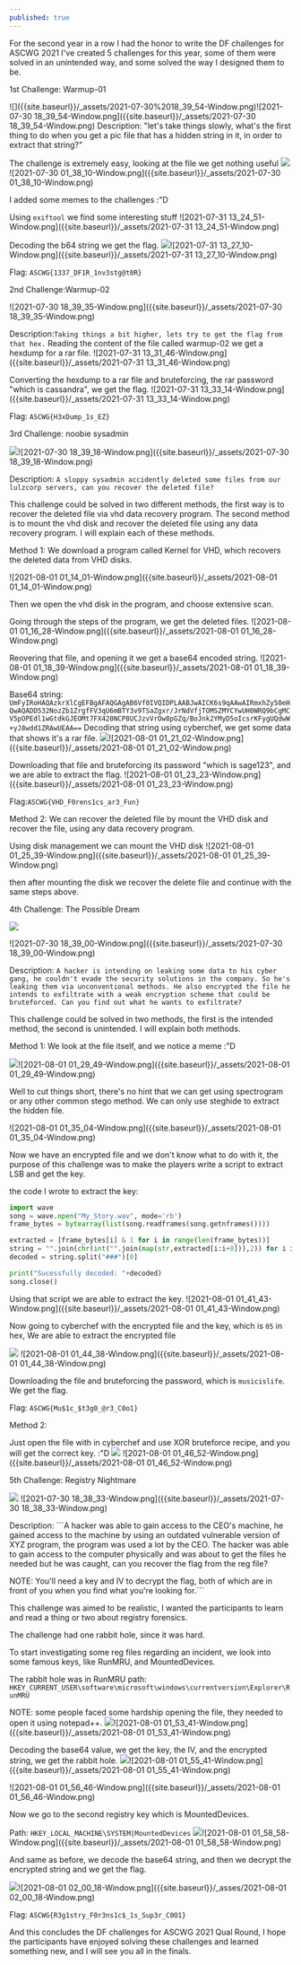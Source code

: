 ```yaml
---
published: true
---
```

For the second year in a row I had the honor to write the DF challenges for ASCWG 2021
 I've created 5 challenges for this year, some of them were solved in an unintended way, and some solved the way I designed them to be.
 
 <p>1st Challenge: Warmup-01</p>
 ![]({{site.baseurl}}/_assets/2021-07-30%2018_39_54-Window.png)![2021-07-30 18_39_54-Window.png]({{site.baseurl}}/_assets/2021-07-30 18_39_54-Window.png)
 Description: "let's take things slowly, what's the first thing to do when you get a pic file that has a hidden string in it, in order to extract that string?"
 
 The challenge is extremely easy, looking at the file we get nothing useful
 ![]({{site.baseurl}}/_assets/2021-07-30%2001_38_10-Window.png)![2021-07-30 01_38_10-Window.png]({{site.baseurl}}/_assets/2021-07-30 01_38_10-Window.png)

I added some memes to the challenges :"D

Using ```exiftool``` we find some interesting stuff
![2021-07-31 13_24_51-Window.png]({{site.baseurl}}/_assets/2021-07-31 13_24_51-Window.png)

Decoding the b64 string we get the flag.
![]({{site.baseurl}}/_assets/2021-07-31%2013_27_10-Window.png)![2021-07-31 13_27_10-Window.png]({{site.baseurl}}/_assets/2021-07-31 13_27_10-Window.png)

Flag: ```ASCWG{1337_DF1R_1nv3stg@t0R}```

<p>2nd Challenge:Warmup-02</p>
![2021-07-30 18_39_35-Window.png]({{site.baseurl}}/_assets/2021-07-30 18_39_35-Window.png)

Description:```Taking things a bit higher, lets try to get the flag from that hex.```
Reading the content of the file called warmup-02 we get a hexdump for a rar file. 
![2021-07-31 13_31_46-Window.png]({{site.baseurl}}/_assets/2021-07-31 13_31_46-Window.png)

Converting the hexdump to a rar file and bruteforcing, the rar password "which is cassandra", we get the flag. 
![2021-07-31 13_33_14-Window.png]({{site.baseurl}}/_assets/2021-07-31 13_33_14-Window.png)

Flag: ```ASCWG{H3xDump_1s_EZ}```

<p>3rd Challenge: noobie sysadmin</p>

![]({{site.baseurl}}/_assets/2021-07-30%2018_39_18-Window.png)![2021-07-30 18_39_18-Window.png]({{site.baseurl}}/_assets/2021-07-30 18_39_18-Window.png)

Description: ```A sloppy sysadmin accidently deleted some files from our lulzcorp servers, can you recover the deleted file?```

This challenge could be solved in two different methods, the first way is to recover the deleted file via vhd data recovery program. The second method is to mount the vhd disk and recover the deleted file using any data recovery program. I will explain each of these methods.

Method 1: We download a program called Kernel for VHD, which recovers the deleted data from VHD disks.

![2021-08-01 01_14_01-Window.png]({{site.baseurl}}/_assets/2021-08-01 01_14_01-Window.png)

Then we open the vhd disk in the program, and choose extensive scan. 

Going through the steps of the program, we get the deleted files. 
![2021-08-01 01_16_28-Window.png]({{site.baseurl}}/_assets/2021-08-01 01_16_28-Window.png)

Reovering that file, and opening it we get a base64 encoded string. 
![2021-08-01 01_18_39-Window.png]({{site.baseurl}}/_assets/2021-08-01 01_18_39-Window.png)

Base64 string: ```UmFyIRoHAQAzkrXlCgEFBgAFAQGAgAB6Vf0IVQIDPLAABJwAICK6s9qAAwAIRmxhZy50eHQwAQADD532NozZb1ZrgfFV3qU6mBTY3v9TSaZgxr/JrNdVfjTOMSZMYCYwUH0WRQ9bCgMCV5pOPEdl1wGtdkGJEOMt7FX420NCP8UCJzvVrOw8pGZq/BoJnk2YMyD5oIcsrKFygUQdwW+yJ8wdd1ZRAwUEAA==```
Decoding that string using cyberchef, we get some data that shows it's a rar file.
![]({{site.baseurl}}/_assets/2021-08-01%2001_21_02-Window.png)![2021-08-01 01_21_02-Window.png]({{site.baseurl}}/_assets/2021-08-01 01_21_02-Window.png)

Downloading that file and bruteforcing its password "which is sage123", and we are able to extract the flag.
![2021-08-01 01_23_23-Window.png]({{site.baseurl}}/_assets/2021-08-01 01_23_23-Window.png)

Flag:```ASCWG{VHD_F0rens1cs_ar3_Fun}```

Method 2: We can recover the deleted file by mount the VHD disk and recover the file, using any data recovery program.

Using disk management we can mount the VHD disk ![2021-08-01 01_25_39-Window.png]({{site.baseurl}}/_assets/2021-08-01 01_25_39-Window.png)

then after mounting the disk we recover the delete file and continue with the same steps above.

<p> 4th Challenge: The Possible Dream</p>

![]({{site.baseurl}}/_assets/2021-07-30%2018_39_00-Window.png)

![2021-07-30 18_39_00-Window.png]({{site.baseurl}}/_assets/2021-07-30 18_39_00-Window.png)

Description: ```A hacker is intending on leaking some data to his cyber gang, he couldn't evade the security solutions in the company. So he's leaking them via unconventional methods. He also encrypted the file he intends to exfiltrate with a weak encryption scheme that could be bruteforced. Can you find out what he wants to exfiltrate?```

This challenge could be solved in two methods, the first is the intended method, the second is unintended. I will explain both methods. 

Method 1: 
We look at the file itself, and we notice a meme :"D

![]({{site.baseurl}}/_assets/2021-08-01%2001_29_49-Window.png)![2021-08-01 01_29_49-Window.png]({{site.baseurl}}/_assets/2021-08-01 01_29_49-Window.png)

Well to cut things short, there's no hint that we can get using spectrogram or any other common stego method. We can only use steghide to extract the hidden file.

![2021-08-01 01_35_04-Window.png]({{site.baseurl}}/_assets/2021-08-01 01_35_04-Window.png)

Now we have an encrypted file and we don't know what to do with it, the purpose of this challenge was to make the players write a script to extract LSB and get the key. 

the code I wrote to extract the key: 

```python
import wave
song = wave.open("My_Story.wav", mode='rb')
frame_bytes = bytearray(list(song.readframes(song.getnframes())))

extracted = [frame_bytes[i] & 1 for i in range(len(frame_bytes))]
string = "".join(chr(int("".join(map(str,extracted[i:i+8])),2)) for i in range(0,len(extracted),8))
decoded = string.split("###")[0]

print("Sucessfully decoded: "+decoded)
song.close()
```
Using that script we are able to extract the key. 
![2021-08-01 01_41_43-Window.png]({{site.baseurl}}/_assets/2021-08-01 01_41_43-Window.png)

Now going to cyberchef with the encrypted file and the key, which is ```05``` in hex, We are able to extract the encrypted file

![]({{site.baseurl}}/_assets/2021-08-01%2001_44_38-Window.png)
![2021-08-01 01_44_38-Window.png]({{site.baseurl}}/_assets/2021-08-01 01_44_38-Window.png)

Downloading the file and bruteforcing the password, which is ```musicislife```. We get the flag.

Flag: ```ASCWG{Mu$1c_$t3g0_@r3_C0o1}```

Method 2: 

Just open the file with in cyberchef and use XOR bruteforce recipe, and you will get the correct key. :"D
![]({{site.baseurl}}/_assets/2021-08-01%2001_46_52-Window.png)
![2021-08-01 01_46_52-Window.png]({{site.baseurl}}/_assets/2021-08-01 01_46_52-Window.png)

<p>5th Challenge: Registry Nightmare</p>

![]({{site.baseurl}}/_assets/2021-07-30%2018_38_33-Window.png)
![2021-07-30 18_38_33-Window.png]({{site.baseurl}}/_assets/2021-07-30 18_38_33-Window.png)

Description: ```A hacker was able to gain access to the CEO's machine, he gained access to the machine by using an outdated vulnerable version of XYZ program, the program was used a lot by the CEO. The hacker was able to gain access to the computer physically and was about to get the files he needed but he was caught, can you recover the flag from the reg file?

NOTE: You'll need a key and IV to decrypt the flag, both of which are in front of you when you find what you're looking for.```

This challenge was aimed to be realistic, I wanted the participants to learn and read a thing or two about registry forensics. 

The challenge had one rabbit hole, since it was hard. 

To start investigating some reg files regarding an incident, we look into some famous keys, like RunMRU, and MountedDevices. 

The rabbit hole was in RunMRU path: 
```HKEY_CURRENT_USER\software\microsoft\windows\currentversion\Explorer\RunMRU```

NOTE: some people faced some hardship opening the file, they needed to open it using notepad++.
![]({{site.baseurl}}/_assets/2021-08-01%2001_53_41-Window.png)![2021-08-01 01_53_41-Window.png]({{site.baseurl}}/_assets/2021-08-01 01_53_41-Window.png)

Decoding the base64 value, we get the key, the IV, and the encrypted string, we get the rabbit hole. 
![]({{site.baseurl}}/_assets/2021-08-01%2001_55_41-Window.png)![2021-08-01 01_55_41-Window.png]({{site.baseurl}}/_assets/2021-08-01 01_55_41-Window.png)

![2021-08-01 01_56_46-Window.png]({{site.baseurl}}/_assets/2021-08-01 01_56_46-Window.png)

Now we go to the second registry key which is MountedDevices. 

Path: ```HKEY_LOCAL_MACHINE\SYSTEM|MountedDevices```
![]({{site.baseurl}}/_assets/2021-08-01%2001_58_58-Window.png)![2021-08-01 01_58_58-Window.png]({{site.baseurl}}/_assets/2021-08-01 01_58_58-Window.png)

And same as before, we decode the base64 string, and then we decrypt the encrypted string and we get the flag.

![]({{site.baseurl}}/_asses/2021-08-01%2002_00_18-Window.png)![2021-08-01 02_00_18-Window.png]({{site.baseurl}}/_asses/2021-08-01 02_00_18-Window.png)

Flag: ```ASCWG{R3g1stry_F0r3ns1c$_1s_Sup3r_C0O1}```

And this concludes the DF challenges for ASCWG 2021 Qual Round, I hope the participants have enjoyed solving these challenges and learned something new, and I will see you all in the finals.
